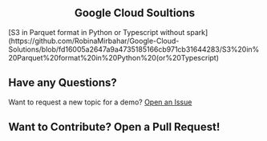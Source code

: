 <div align="center"> 
   <h2 align="center"> Google Cloud Soultions  </h2></div>
   
<p align='center'>
   <p align='center'>
   
</p>
[S3 in Parquet format in Python or Typescript without spark](https://github.com/RobinaMirbahar/Google-Cloud-Solutions/blob/fd16005a2647a9a4735185166cb971cb31644283/S3%20in%20Parquet%20format%20in%20Python%20(or%20Typescript)



## Have any Questions?

Want to request a new topic for a demo? [Open an Issue](https://github.com/RobinaMirbahar/Google-Cloud-Solutions/issues/new/choose)

## Want to Contribute? Open a Pull Request!

